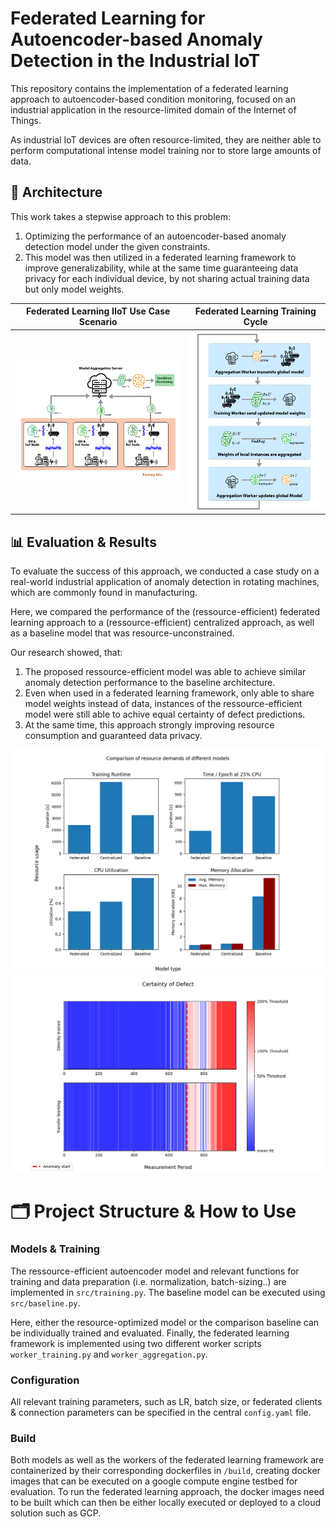 # Federated Learning for Autoencoder-based Anomaly Detection in the Industrial IoT

This repository contains the implementation of a federated learning approach to autoencoder-based condition monitoring, 
focused on an industrial application in the resource-limited domain of the Internet of Things.

As industrial IoT devices are often resource-limited, they are neither able to perform computational intense model training 
nor to store large amounts of data. 

## 🔧 Architecture

This work takes a stepwise approach to this problem:
1. Optimizing the performance of an autoencoder-based anomaly detection model under the given constraints.
2. This model was then utilized in a federated learning framework to improve generalizability, while at the same time guaranteeing data privacy for each individual device, by not sharing actual training data but only model weights.


| Federated Learning IIoT Use Case Scenario                 | Federated Learning Training Cycle                                             |
|-----------------------------------------------------------|-------------------------------------------------------------------------------|
| ![Federated Learning](plots/ReadMe/federated-factory.png) | ![Federated Learning Architecture](plots/ReadMe/federated-training-cycle.png) |

## 📊 Evaluation & Results

To evaluate the success of this approach, we conducted a case study on a real-world industrial application of 
anomaly detection in rotating machines, which are commonly found in manufacturing.

Here, we compared the performance of the (ressource-efficient) federated learning approach to a (ressource-efficient) centralized approach, as well as a baseline model that was resource-unconstrained.

Our research showed, that:
1. The proposed ressource-efficient model was able to achieve similar anomaly detection performance to the baseline architecture.
2. Even when used in a federated learning framework, only able to share model weights instead of data, instances of the ressource-efficient model were still able to achive equal certainty of defect predictions.
3. At the same time, this approach strongly improving resource consumption and guaranteed data privacy.

![Resource evaluation](plots/ReadMe/E2-Resources-v2.png) 
![Transferlearning evaluation](plots/ReadMe/transferlearning-comparison.png)



# 🗂️ Project Structure & How to Use

### Models & Training
The ressource-efficient autoencoder model and relevant functions for training and data preparation (i.e. normalization, batch-sizing..) are implemented in `src/training.py`.
The baseline model can be executed using `src/baseline.py`.

Here, either the resource-optimized model or the comparison baseline can be individually trained and evaluated.
Finally, the federated learning framework is implemented using two different worker scripts `worker_training.py` and `worker_aggregation.py`.

### Configuration
All relevant training parameters, such as LR, batch size, or federated clients & connection parameters can be specified in the central `config.yaml` file.

### Build
Both models as well as the workers of the federated learning framework are containerized by their corresponding dockerfiles in `/build`, creating docker images that can be executed on a google compute engine testbed for evaluation.
To run the federated learning approach, the docker images need to be built which can then be either locally executed or deployed to a cloud solution such as GCP.